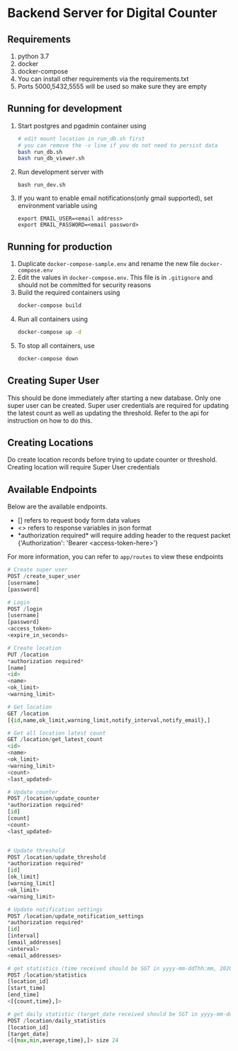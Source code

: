 # Backend Server for Digital Counter

## Requirements
1. python 3.7
1. docker
1. docker-compose
1. You can install other requirements via the requirements.txt
1. Ports 5000,5432,5555 will be used so make sure they are empty

## Running for development
1. Start postgres and pgadmin container using
    ```bash
    # edit mount location in run_db.sh first
    # you can remove the -v line if you do not need to persist data
    bash run_db.sh
    bash run_db_viewer.sh
    ```
2. Run development server with
    ```
    bash run_dev.sh
    ```
3. If you want to enable email notifications(only gmail supported), set environment variable using
    ```
    export EMAIL_USER=<email address>
    export EMAIL_PASSWORD=<email password>
    ```

## Running for production
1. Duplicate `docker-compose-sample.env` and rename the new file `docker-compose.env`
1. Edit the values in `docker-compose.env`. This file is in `.gitignore` and should not be committed for security reasons 
1. Build the required containers using
    ```bash
    docker-compose build
    ```
1. Run all containers using
    ```bash
    docker-compose up -d
    ```
1. To stop all containers, use
    ```bash
    docker-compose down
    ```


## Creating Super User
This should be done immediately after starting a new database. Only one super user can be created. Super user credentials are required for updating the latest count as well as updating the threshold. Refer to the api for instruction on how to do this.

## Creating Locations
Do create location records before trying to update counter or threshold. Creating location will require Super User credentials

## Available Endpoints
Below are the available endpoints.
- [] refers to request body form data values
- <> refers to response variables in json format
- \*authorization required\* will require adding header to the request packet {'Authorization': 'Bearer \<access-token-here\>'}

For more information, you can refer to `app/routes` to view these endpoints

```python
# Create super user
POST /create_super_user
[username]
[password]

# Login
POST /login
[username]
[password]
<access_token>
<expire_in_seconds>

# Create location
PUT /location
*authorization required*
[name]
<id>
<name>
<ok_limit>
<warning_limit>

# Get location
GET /location
[{id,name,ok_limit,warning_limit,notify_interval,notify_email},]

# Get all location latest count
GET /location/get_latest_count
<id>
<name>
<ok_limit>
<warning_limit>
<count>
<last_updated>

# Update counter
POST /location/update_counter
*authorization required*
[id]
[count]
<count>
<last_updated>


# Update threshold
POST /location/update_threshold
*authorization required*
[id]
[ok_limit]
[warning_limit]
<ok_limit>
<warning_limit>

# Update notification settings
POST /location/update_notification_settings
*authorization required*
[id]
[interval]
[email_addresses]
<interval>
<email_addresses>

# get statistics (time received should be SGT in yyyy-mm-ddThh:mm, 2020-06-01T08:15)
POST /location/statistics
[location_id]
[start_time]
[end_time]
<[{count,time},]>

# get daily statistic (target_date received should be SGT in yyyy-mm-dd, 2020-06-01)
POST /location/daily_statistics
[location_id]
[target_date]
<[{max,min,average,time},]> size 24
```

